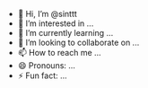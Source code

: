 - 👋 Hi, I’m @sinttt
- 👀 I’m interested in ...
- 🌱 I’m currently learning ...
- 💞️ I’m looking to collaborate on ...
- 📫 How to reach me ...
- 😄 Pronouns: ...
- ⚡ Fun fact: ...

<!---
sinttt/sinttt is a ✨ special ✨ repository because its `README.md` (this file) appears on your GitHub profile.
You can click the Preview link to take a look at your changes.
--->

